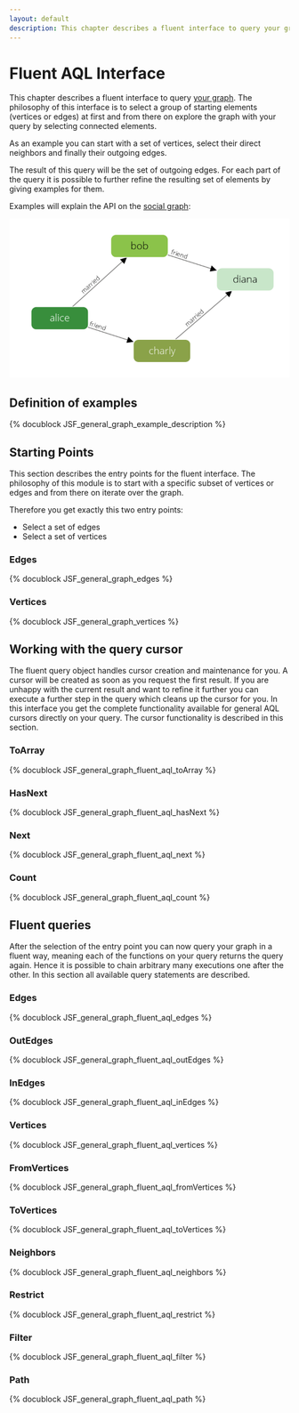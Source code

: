 ```yaml
---
layout: default
description: This chapter describes a fluent interface to query your graph
---
```

Fluent AQL Interface
====================

This chapter describes a fluent interface to query [your graph](graphs.html).
The philosophy of this interface is to select a group of starting elements (vertices or edges) at first and from there on explore the graph with your query by selecting connected elements.

As an example you can start with a set of vertices, select their direct neighbors and finally their outgoing edges.

The result of this query will be the set of outgoing edges.
For each part of the query it is possible to further refine the resulting set of elements by giving examples for them.

Examples will explain the API on the [social graph](graphs.html#the-social-graph):

![Social Example Graph](images/social_graph.png)

Definition of examples
----------------------
{% docublock JSF_general_graph_example_description %}

Starting Points
---------------

This section describes the entry points for the fluent interface.
The philosophy of this module is to start with a specific subset of vertices or edges and from there on iterate over the graph.

Therefore you get exactly this two entry points:

* Select a set of edges
* Select a set of vertices

### Edges
{% docublock JSF_general_graph_edges %}

### Vertices
{% docublock JSF_general_graph_vertices %}

Working with the query cursor
-----------------------------

The fluent query object handles cursor creation and maintenance for you.
A cursor will be created as soon as you request the first result.
If you are unhappy with the current result and want to refine it further you can execute a further step in the query which cleans up the cursor for you.
In this interface you get the complete functionality available for general AQL cursors directly on your query.
The cursor functionality is described in this section.

### ToArray
{% docublock JSF_general_graph_fluent_aql_toArray %}

### HasNext
{% docublock JSF_general_graph_fluent_aql_hasNext %}

### Next
{% docublock JSF_general_graph_fluent_aql_next %}

### Count
{% docublock JSF_general_graph_fluent_aql_count %}

Fluent queries
--------------

After the selection of the entry point you can now query your graph in
a fluent way, meaning each of the functions on your query returns the query again.
Hence it is possible to chain arbitrary many executions one after the other.
In this section all available query statements are described.

### Edges
{% docublock JSF_general_graph_fluent_aql_edges %}

### OutEdges
{% docublock JSF_general_graph_fluent_aql_outEdges %}

### InEdges
{% docublock JSF_general_graph_fluent_aql_inEdges %}

### Vertices
{% docublock JSF_general_graph_fluent_aql_vertices %}

### FromVertices
{% docublock JSF_general_graph_fluent_aql_fromVertices %}

### ToVertices
{% docublock JSF_general_graph_fluent_aql_toVertices %}

### Neighbors
{% docublock JSF_general_graph_fluent_aql_neighbors %}

### Restrict
{% docublock JSF_general_graph_fluent_aql_restrict %}

### Filter
{% docublock JSF_general_graph_fluent_aql_filter %}

### Path
{% docublock JSF_general_graph_fluent_aql_path %}

